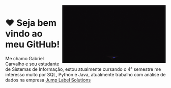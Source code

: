 <img src = "giphy.gif" width ="325px" align = "right">
<h1>❤ Seja bem vindo ao meu GitHub! </h1>
<p> Me chamo Gabriel Carvalho e sou estudante de Sistemas de Informação, estou atualmente cursando o 4° semestre me interesso muito por SQL, Python e Java, atualmente trabalho com análise de dados na empresa <a href = "https://www.jumplabel.com.br/"> Jump Label Solutions </a> </p>

